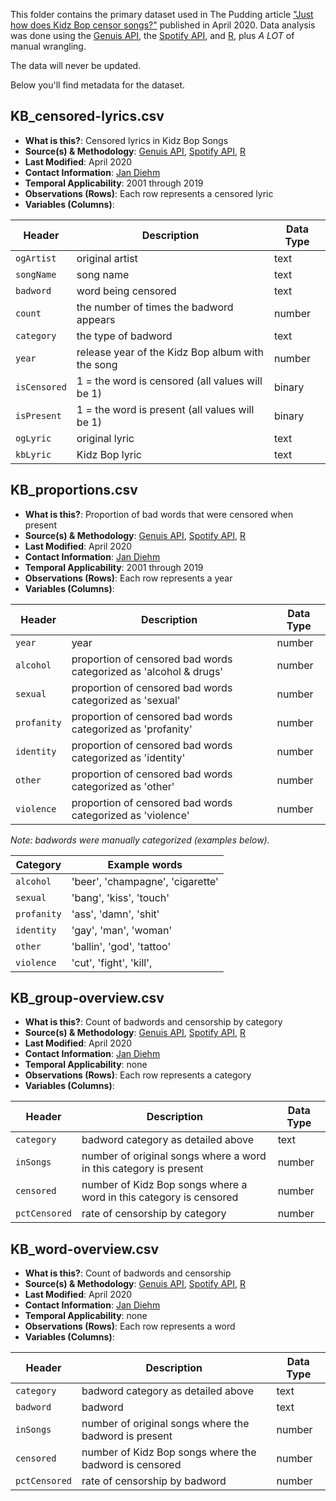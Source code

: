This folder contains the primary dataset used in The Pudding article ["Just how does Kidz Bop censor songs?"](https://pudding.cool/2020/04/kidz-bop/) published in April 2020. Data analysis was done using the [Genuis API](https://docs.genius.com/), the [Spotify API](https://developer.spotify.com/d), and [R](https://www.r-project.org/), plus *A LOT* of manual wrangling.

The data will never be updated.

Below you'll find metadata for the dataset.

## KB_censored-lyrics.csv

- **What is this?**: Censored lyrics in Kidz Bop Songs
- **Source(s) & Methodology**: [Genuis API](https://docs.genius.com/), [Spotify API](https://developer.spotify.com/d), [R](https://www.r-project.org/)
- **Last Modified**: April 2020
- **Contact Information**: [Jan Diehm](mailto:jan@pudding.cool)
- **Temporal Applicability**: 2001 through 2019
- **Observations (Rows)**: Each row represents a censored lyric
- **Variables (Columns)**:

| Header                    | Description                                            | Data Type                   |
| ------------------------- | ------------------------------------------------------ | --------------------------- |
| `ogArtist`                | original artist                                        | text                        |
| `songName`                | song name                                              | text                        |
| `badword`                 | word being censored                                    | text                        |
| `count`                   | the number of times the badword appears                | number                      |
| `category`                | the type of badword                                    | text                        |
| `year`                    | release year of the Kidz Bop album with the song       | number                      |
| `isCensored`              | 1 = the word is censored (all values will be 1)        | binary                      |
| `isPresent`               | 1 = the word is present (all values will be 1)         | binary                      |
| `ogLyric`                 | original lyric                                         | text                        |
| `kbLyric`                 | Kidz Bop lyric                                         | text                        |


## KB_proportions.csv

- **What is this?**: Proportion of bad words that were censored when present
- **Source(s) & Methodology**: [Genuis API](https://docs.genius.com/), [Spotify API](https://developer.spotify.com/d), [R](https://www.r-project.org/)
- **Last Modified**: April 2020
- **Contact Information**: [Jan Diehm](mailto:jan@pudding.cool)
- **Temporal Applicability**: 2001 through 2019
- **Observations (Rows)**: Each row represents a year
- **Variables (Columns)**:

| Header                    | Description                                                      | Data Type                   |
| ------------------------- | ---------------------------------------------------------------- | --------------------------- |
| `year`                    | year                                                             | number                      |
| `alcohol`                 | proportion of censored bad words categorized as 'alcohol & drugs'| number                      |
| `sexual`                  | proportion of censored bad words categorized as 'sexual'         | number                      |
| `profanity`               | proportion of censored bad words categorized as 'profanity'      | number                      |
| `identity`                | proportion of censored bad words categorized as 'identity'       | number                      |
| `other`                   | proportion of censored bad words categorized as 'other'          | number                      |
| `violence`                | proportion of censored bad words categorized as 'violence'       | number                      |

_Note: badwords were manually categorized (examples below)._

| Category                  | Example words                                          |
| ------------------------- | ------------------------------------------------------ |
| `alcohol`                 | 'beer', 'champagne', 'cigarette'                       |
| `sexual`                  | 'bang', 'kiss', 'touch'                                |
| `profanity`               | 'ass', 'damn', 'shit'                                  |
| `identity`                | 'gay', 'man', 'woman'                                  |
| `other`                   | 'ballin', 'god', 'tattoo'                              |
| `violence`                | 'cut', 'fight', 'kill',                                |


## KB_group-overview.csv

- **What is this?**: Count of badwords and censorship by category
- **Source(s) & Methodology**: [Genuis API](https://docs.genius.com/), [Spotify API](https://developer.spotify.com/d), [R](https://www.r-project.org/)
- **Last Modified**: April 2020
- **Contact Information**: [Jan Diehm](mailto:jan@pudding.cool)
- **Temporal Applicability**: none
- **Observations (Rows)**: Each row represents a category
- **Variables (Columns)**:

| Header                    | Description                                                               | Data Type                   |
| ------------------------- | ------------------------------------------------------------------------- | --------------------------- |
| `category`                | badword category as detailed above                                        | text                        |
| `inSongs`                 | number of original songs where a word in this category is present         | number                      |
| `censored`                | number of Kidz Bop songs where a word in this category is censored        | number                      |
| `pctCensored`             | rate of censorship by category                                            | number                      |


## KB_word-overview.csv

- **What is this?**: Count of badwords and censorship
- **Source(s) & Methodology**: [Genuis API](https://docs.genius.com/), [Spotify API](https://developer.spotify.com/d), [R](https://www.r-project.org/)
- **Last Modified**: April 2020
- **Contact Information**: [Jan Diehm](mailto:jan@pudding.cool)
- **Temporal Applicability**: none
- **Observations (Rows)**: Each row represents a word
- **Variables (Columns)**:

| Header                    | Description                                                               | Data Type                   |
| ------------------------- | ------------------------------------------------------------------------- | --------------------------- |
| `category`                | badword category as detailed above                                        | text                        |
| `badword`                 | badword                                                                   | text                        |
| `inSongs`                 | number of original songs where the badword is present                     | number                      |
| `censored`                | number of Kidz Bop songs where the badword  is censored                   | number                      |
| `pctCensored`             | rate of censorship by badword                                             | number                      |